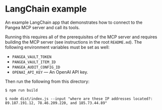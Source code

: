 # LangChain example

An example LangChain app that demonstrates how to connect to the
Pangea MCP server and call its tools.

Running this requires all of the prerequisites of the MCP server and requires
building the MCP server (see instructions in the root `README.md`). The
following environment variables must be set as well:

- `PANGEA_VAULT_TOKEN`
- `PANGEA_VAULT_ITEM_ID`
- `PANGEA_AUDIT_CONFIG_ID`
- `OPENAI_API_KEY` — An OpenAI API key.

Then run the following from this directory:

```shell
$ npm run build

$ node dist/index.js --input "where are these IP addresses located?: 89.187.191.12, 78.46.209.220, and 185.73.44.89"
```
